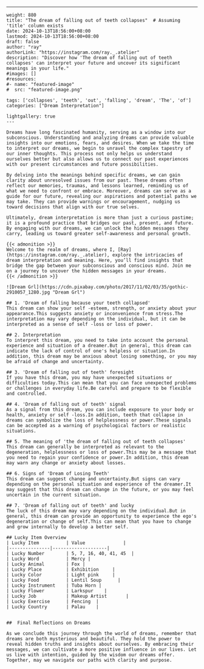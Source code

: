 ---
    weight: 880
    title: "The dream of falling out of teeth collapses"  # Assuming 'title' column exists
    date: 2024-10-13T18:56:00+08:00
    lastmod: 2024-10-13T18:56:00+08:00
    draft: false
    author: "ray"
    authorLink: "https://instagram.com/ray._.atelier"
    description: "Discover how 'The dream of falling out of teeth collapses' can interpret your future and uncover its significant meanings in your life."
    #images: []
    #resources:
    #- name: "featured-image"
    #  src: "featured-image.png"
    
    tags: ['collapses', 'teeth', 'out', 'falling', 'dream', 'The', 'of']
    categories: ["Dream Interpretation"]
    
    lightgallery: true
    ---
    
    Dreams have long fascinated humanity, serving as a window into our subconscious. Understanding and analyzing dreams can provide valuable insights into our emotions, fears, and desires. When we take the time to interpret our dreams, we begin to unravel the complex tapestry of our inner thoughts. This process not only helps us understand ourselves better but also allows us to connect our past experiences with our present circumstances and future possibilities.
    
    By delving into the meanings behind specific dreams, we can gain clarity about unresolved issues from our past. These dreams often reflect our memories, traumas, and lessons learned, reminding us of what we need to confront or embrace. Moreover, dreams can serve as a guide for our future, revealing our aspirations and potential paths we may take. They can provide warnings or encouragement, nudging us toward decisions that align with our true selves.
    
    Ultimately, dream interpretation is more than just a curious pastime; it is a profound practice that bridges our past, present, and future. By engaging with our dreams, we can unlock the hidden messages they carry, leading us toward greater self-awareness and personal growth.
    
    {{< admonition >}}
    Welcome to the realm of dreams, where I, [Ray](https://instagram.com/ray._.atelier), explore the intricacies of dream interpretation and meaning. Here, you’ll find insights that bridge the gap between your subconscious and conscious mind. Join me on a journey to uncover the hidden messages in your dreams.
    {{< /admonition >}}
    
    ![Dream Grl](https://cdn.pixabay.com/photo/2017/11/02/03/35/gothic-2910057_1280.jpg "Dream Grl")
    
    ## 1. 'Dream of falling because your teeth collapsed'
    This dream can show your self -esteem, strength, or anxiety about your appearance.This suggests anxiety or inconvenience from stress.The interpretation may vary depending on the individual, but it can be interpreted as a sense of self -loss or loss of power.
    
    ## 2. Interpretation
    To interpret this dream, you need to take into account the personal experience and situation of a dreamer.But in general, this dream can indicate the lack of control of one's helpless or situation.In addition, this dream may be anxious about losing something, or you may be afraid of change and uncertainty.
    
    ## 3. 'Dream of falling out of teeth' foresight
    If you have this dream, you may have unexpected situations or difficulties today.This can mean that you can face unexpected problems or challenges in everyday life.Be careful and prepare to be flexible and controlled.
    
    ## 4. 'Dream of falling out of teeth' signal
    As a signal from this dream, you can include exposure to your body or health, anxiety or self -loss.In addition, teeth that collapse in dreams can symbolize the loss of helplessness or power.These signals can be accepted as a warning of psychological factors or realistic situations.
    
    ## 5. The meaning of 'the dream of falling out of teeth collapses'
    This dream can generally be interpreted as relevant to the degeneration, helplessness or loss of power.This may be a message that you need to regain your confidence or power.In addition, this dream may warn any change or anxiety about losses.
    
    ## 6. Signs of 'Dream of Losing Teeth'
    This dream can suggest change and uncertainty.But signs can vary depending on the personal situation and experience of the dreamer.It may suggest that this dream can change in the future, or you may feel uncertain in the current situation.
    
    ## 7. 'Dream of falling out of teeth' and lucky
    The luck of this dream may vary depending on the individual.But in general, this dream can provide an opportunity to experience the ego's degeneration or change of self.This can mean that you have to change and grow internally to develop a better self.
    
    ## Lucky Item Overview
    | Lucky Item          | Value              |
    |---------------|--------------------|
    | Lucky Number        | 5, 7, 16, 40, 41, 45  |
    | Lucky Word          | Mercy |
    | Lucky Animal        | Fox |
    | Lucky Place         | Exhibition     |
    | Lucky Color         | Light pink     |
    | Lucky Food          | Lentil Soup      |
    | Lucky Instrument    | Tuba Horn |
    | Lucky Flower        | Larkspur    |
    | Lucky Job           | Makeup Artist       |
    | Lucky Exercise      | Fencing  |
    | Lucky Country       | Palau    |
    
    
    ##  Final Reflections on Dreams
    
    As we conclude this journey through the world of dreams, remember that dreams are both mysterious and beautiful. They hold the power to reveal hidden truths and insights about ourselves. By embracing their messages, we can cultivate a more positive influence in our lives. Let us live with intention, guided by the wisdom our dreams offer. Together, may we navigate our paths with clarity and purpose.
    